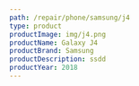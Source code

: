 ```yaml
---
path: /repair/phone/samsung/j4
type: product
productImage: img/j4.png
productName: Galaxy J4
productBrand: Samsung
productDescription: ssdd
productYear: 2018
---
```

